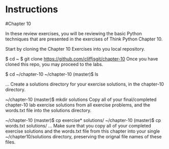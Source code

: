 # Instructions

#Chapter 10

In these review exercises, you will be reviewing the basic Python techniques that are presented in the exercises of Think Python Chapter 10.

Start by cloning the Chapter 10 Exercises into you local repository.

 $ cd ~
 $ git clone https://github.com/cliffjsgit/chapter-10
Once you have cloned this repo, you may proceed to the labs.


 $ cd ~/chapter-10
 ~/chapter-10 (master)$ ls
 
 ...
Create a solutions directory for your exercise solutions, in the chapter-10 directory.

 ~/chapter-10 (master)$ mkdir solutions
Copy all of your final/completed chapter-10 lab exercise solutions from all exercise problems, and the words.txt file into the solutions directory.

 ~/chapter-10 (master)$ cp exercise*  solutions/ 
 ~/chapter-10 (master)$ cp words.txt  solutions/
 ...
Make sure that you copy all of your completed exercise solutions and the words.txt file from this chapter into your single ~/chapter10/solutions directory, preserving the orignal file names of these files.
